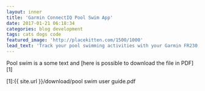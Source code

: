 ```yaml
---
layout: inner
title: 'Garmin ConnectIQ Pool Swim App'
date: 2017-01-21 06:18:34
categories: blog development
tags: cats dogs code
featured_image: 'http://placekitten.com/1500/1000'
lead_text: 'Track your pool swimming activities with your Garmin FR230, FR235 and FR630'
---
```


Pool swim is a 
some text and [here is possible to download the file in PDF][1]

[1]:{{ site.url }}/download/pool swim user guide.pdf
